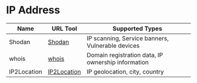 # IP Address

| Name                 | URL Tool                                            | Supported Types                              |
|----------------------|-----------------------------------------------------|----------------------------------------------|
| Shodan            | [Shodan]( https://www.shodan.io/)             | IP scanning, Service banners, Vulnerable devices            |
| whois   | [whois](https://linux.die.net/man/1/whois) | Domain registration data, IP ownership information                     |
| IP2Location   | [IP2Location](https://www.ip2location.com) | IP geolocation, city, country                    |
